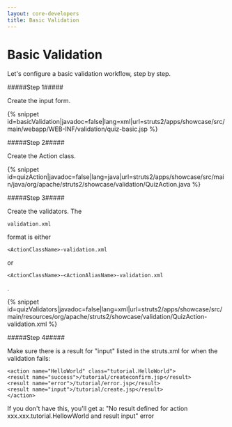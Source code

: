 ```yaml
---
layout: core-developers
title: Basic Validation
---
```


# Basic Validation

Let's configure a basic validation workflow, step by step\.

#####Step 1#####

Create the input form\.

{% snippet id=basicValidation|javadoc=false|lang=xml|url=struts2/apps/showcase/src/main/webapp/WEB-INF/validation/quiz-basic.jsp %}

#####Step 2#####

Create the Action class\.

{% snippet id=quizAction|javadoc=false|lang=java|url=struts2/apps/showcase/src/main/java/org/apache/struts2/showcase/validation/QuizAction.java %}

#####Step 3#####

Create the validators\. The 

~~~~~~~
validation.xml
~~~~~~~
 format is either 

~~~~~~~
<ActionClassName>-validation.xml
~~~~~~~
 or 

~~~~~~~
<ActionClassName>-<ActionAliasName>-validation.xml
~~~~~~~
\.

{% snippet id=quizValidators|javadoc=false|lang=xml|url=struts2/apps/showcase/src/main/resources/org/apache/struts2/showcase/validation/QuizAction-validation.xml %}

#####Step 4#####

Make sure there is a result for "input" listed in the struts\.xml for when the validation fails:


~~~~~~~
<action name="HelloWorld" class="tutorial.HelloWorld">
<result name="success">/tutorial/createconfirm.jsp</result>
<result name="error">/tutorial/error.jsp</result>
<result name="input">/tutorial/create.jsp</result>
</action>

~~~~~~~

If you don't have this, you'll get a: "No result defined for action xxx\.xxx\.tutorial\.HellowWorld and result input" error
